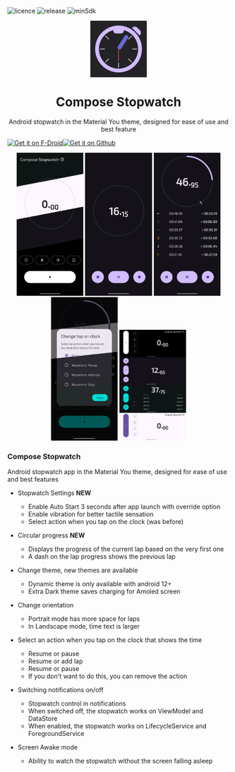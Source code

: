 <!--suppress ALL -->
![licence](https://badgen.net/static/license/Apache%202/gray)
![release](https://img.shields.io/github/v/release/JustDeax/ComposeStopwatch.svg)
![minSdk](https://badgen.net/static/minSdk/26/yellow)

<div align="center">
    <img src="./app/src/main/ic_launcher-playstore.png" width="128" height="128" style="display: block; margin: 0 auto"/>
    <h1>Compose Stopwatch</h1>
    <p>Android stopwatch in the Material You theme, designed for ease of use and best feature</p>
</div>

<div align="center">
    <div style="display: flex; flex-direction: row;">
        <a href='https://f-droid.org/packages/com.justdeax.composeStopwatch/'><img alt='Get it on F-Droid' src='https://fdroid.gitlab.io/artwork/badge/get-it-on.png' style="width:200px"></a>
        <a href='https://github.com/JustDeax/ComposeStopwatch/releases/download/1.8.2/compose-stopwatch.apk'><img alt='Get it on Github' src='https://i.ibb.co.com/16WW8Rm/get-it-on-github.png' style="width:200px"></a>
    </div>
</div>

<p align="center">
  <img src="./metadata/en-US/images/phoneScreenshots/1.png" width="30%" />
  <img src="./metadata/en-US/images/phoneScreenshots/2.png" width="30%" />
  <img src="./metadata/en-US/images/phoneScreenshots/3.png" width="30%" />

  <img src="./metadata/en-US/images/phoneScreenshots/4.png" width="30%" />
  <img src="./metadata/en-US/images/phoneScreenshots/5.png" width="30%" />
</p>

### Compose Stopwatch
Android stopwatch app in the Material You theme, designed for ease of use and best features

- Stopwatch Settings **NEW**
  - Enable Auto Start 3 seconds after app launch with override option
  - Enable vibration for better tactile sensation
  - Select action when you tap on the clock (was before)

- Circular progress **NEW**
  - Displays the progress of the current lap based on the very first one
  - A dash on the lap progress shows the previous lap

- Change theme, new themes are available
    - Dynamic theme is only available with android 12+
    - Extra Dark theme saves charging for Amoled screen

- Change orientation
    - Portrait mode has more space for laps
    - In Landscape mode, time text is larger

- Select an action when you tap on the clock that shows the time
    - Resume or pause
    - Resume or add lap
    - Resume or pause
    - If you don't want to do this, you can remove the action

- Switching notifications on/off
    - Stopwatch control in notifications
    - When switched off, the stopwatch works on ViewModel and DataStore
    - When enabled, the stopwatch works on LifecycleService and ForegroundService

- Screen Awake mode
    - Ability to watch the stopwatch without the screen falling asleep
